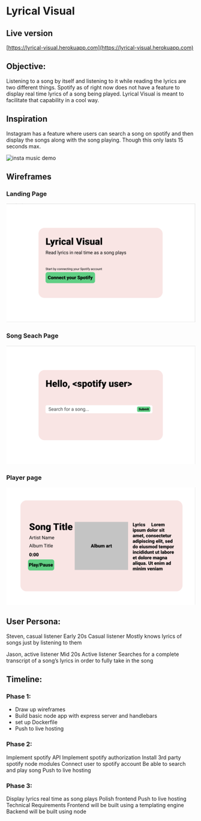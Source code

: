 # Lyrical Visual

## Live version
[https://lyrical-visual.herokuapp.com](https://lyrical-visual.herokuapp.com)

## Objective: 
Listening to a song by itself and listening to it while reading the lyrics are two different things. Spotify as of right now does not have a feature to display real time lyrics of a song being played. Lyrical Visual is meant to facilitate that capability in a cool way. 


## Inspiration 
Instagram has a feature where users can search a song on spotify and then display the songs along with the song playing. Though this only lasts 15 seconds max.

![insta music demo](./images/insta_music_demo.gif)


## Wireframes 
### Landing Page
![landing page](./images/landing_page.png)
### Song Seach Page
![song search page](./images/song_search_page.png)
### Player page
![player page](./images/player_page.png)


## User Persona:

Steven, casual listener
Early 20s 
Casual listener
Mostly knows lyrics of songs just by listening to them

Jason, active listener
Mid 20s 
Active listener
Searches for a complete transcript of a song’s lyrics in order to fully take in the song 



## Timeline: 

### Phase 1: 

- Draw up wireframes 
- Build basic node app with express server and handlebars 
- set up Dockerfile
- Push to live hosting

### Phase 2:

Implement spotify API
Implement spotify authorization 
Install 3rd party spotify node modules 
Connect user to spotify account 
Be able to search and play song
Push to live hosting 

### Phase 3:

Display lyrics real time as song plays 
Polish frontend 
Push to live hosting
Technical Requirements
Frontend will be built using a templating engine 
Backend will be built using node 



